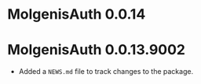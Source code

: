 # MolgenisAuth 0.0.14

# MolgenisAuth 0.0.13.9002

* Added a `NEWS.md` file to track changes to the package.

